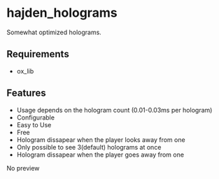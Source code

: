 # hajden_holograms
Somewhat optimized holograms.

## <b>Requirements</b>
- ox_lib

## <b>Features</b>
- Usage depends on the hologram count (0.01-0.03ms per hologram)
- Configurable
- Easy to Use
- Free
- Hologram dissapear when the player looks away from one
- Only possible to see 3(default) holograms at once
- Hologram dissapear when the player goes away from one

No preview
